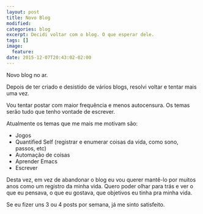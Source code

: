 ```yaml
---
layout: post
title: Novo Blog
modified:
categories: blog
excerpt: Decidi voltar com o blog. O que esperar dele.
tags: []
image:
  feature:
date: 2015-12-07T20:43:02-02:00
---
```

Novo blog no ar.

Depois de ter criado e desistido de vários blogs, resolvi voltar e tentar mais
uma vez.

Vou tentar postar com maior frequência e menos autocensura. Os temas serão tudo
que tenho vontade de escrever.

Atualmente os temas que me mais me motivam são:

- Jogos
- Quantified Self (registrar e enumerar coisas da vida, como sono, passos, etc)
- Automação de coisas
- Aprender Emacs
- Escrever

Desta vez, em vez de abandonar o blog eu vou querer mantê-lo por muitos anos
como um registro da minha vida. Quero poder olhar para trás e ver o que eu
pensava, o que eu gostava, que objetivos eu tinha pra minha vida.

Se eu fizer uns 3 ou 4 posts por semana, já me sinto satisfeito.
